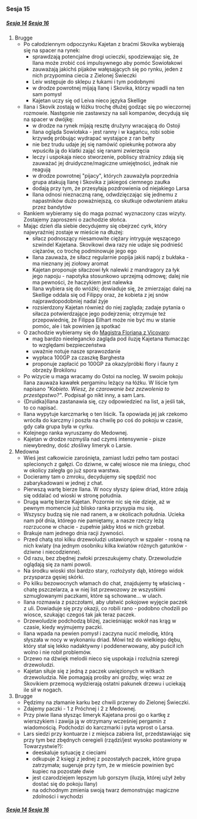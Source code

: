### Sesja 15
##### [Sesja 14](#sesja-014) [Sesja 16](#sesja-016)
1. Brugge
    - Po całodziennym odpoczynku Kajetan z braćmi Skovika wybierają się na spacer na rynek:
        - sprawdzają potencjalne drogi ucieczki, spodziewając się, że Ilana może zrobić coś impulsywnego aby pomóc Sowiołakowi
        - zauważają jakichś pijaków wałęsających się po rynku, jeden z nich przypomina ciecia z Zielonej Świeczki
        - Leiv wstępuje do sklepu z łukami i tym podobnymi
        - w drodze powrotnej mijają Ilanę i Skovika, którzy wpadli na ten sam pomysł
        - Kajetan uczy się od Leiva nieco języka Skellige
    - Ilana i Skovik zostają w łóżku trochę dłużej godząc się po wieczornej rozmowie. Następnie nie zastawszy na sali kompanów, decydują się na spacer w dwójkę:
        - w drodze na rynek mijają resztę drużyny wracającą do Ostoji
        - Ilana ogląda Sowiołaka - jest ranny i w kagańcu, robi sobie krzywdę próbując wydrapać wystające z ran bełty
        - nie bez trudu udaje jej się namówić opiekunkę potwora aby wpuściła ją do klatki zająć się ranami zwierzęcia
        - leczy i uspokaja nieco stworzenie, pobliscy strażnicy zdają się zauważać jej druidyczne/magiczne umiejętności, jednak nie reagują
        - w drodze powrotnej "pijacy", których zauważyła poprzednia grupa atakują Ilanę i Skovika z jakiegoś ciemnego zaułka 
        - dodają przy tym, że przesyłają pozdrowienia od niejakiego Larsa
        - Ilana odnosi nieznaczną ranę, odwdzięczając się jednemu z napastników dużo poważniejszą, co skutkuje odwołaniem ataku przez bandytów
    - Rankiem wybieramy się do maga poznać wyznaczony czas wizyty. Zostajemy zaproszeni o zachodzie słońca.
    -  Mając dzień dla siebie decydujemy się obejrzeć cyrk, który najwyraźniej zostaje w mieście na dłużej:
        - siłacz podnoszący niesamowite ciężary intryguje węszącego szwindel Kajetana. Skovikowi dwa razy nie udaje się podnieść ciężarów, co trochę podminowuje jego ego
        - Ilana zauważa, że siłacz regularnie popija jakiś napój z bukłaka - ma nieznany jej ziołowy aromat
        - Kajetan proponuje siłaczowi łyk nalewki z mandragory za łyk jego napoju - napotyka stosunkowo uprzejmą odmowę; dalej nie ma pewności, że haczykiem jest nalewka
        - Ilana wybiera się do wróżki; dowiaduje się, że zmierzając dalej na Skellige oddala się od Filippy oraz, że kobieta z jej snów najprawdopodobniej nadal żyje
        - rozsierdzony Kajetan również do niej zagląda; zadaje pytania o siłacza potwierdzające jego podejrzenia; otrzymuje też przepowiednię, że Filippa Eilhart może nie być mu w stanie pomóc, ale i tak powinien ją spotkać
    - O zachodzie wybieramy się do [Magistra Floriana z Vicovaro](Florian):
        - mag bardzo nieelegancko zagląda pod iluzję Kajetana tłumacząc to względami bezpieczeństwa
        - uważnie notuje nasze sprawozdanie
        - wypłaca 100GP za czaszkę Barghesta
        - proponuje zapłacić po 100GP za okazy/próbki flory i fauny z obrzeży Brokilonu
    - Po wizycie u maga wracamy do Ostoi na nocleg. W swoim pokoju Ilana zauważa kawałek pergaminu leżący na łóżku. W liście tym napisano _"Kobieto. Wiesz, że czarowanie bez zezwolenia to przestępstwo?"_. Podpisał go nikt inny, a sam Lars. 
    - {Druidka}Ilana zastanawia się, czy odpowiedzieć na list, a jeśli tak, to co napisać.
    - Ilana wypytuje karczmarkę o ten liścik. Ta opowiada jej jak rzekomo wróciła do karczmy i poszła na chwilę po coś do pokoju w czasie, gdy cała grupa była w cyrku.
    - Kolejnego ranka wyruszamy do Medownej. 
    - Kajetan w drodze rozmyśla nad czymś intensywnie - pisze niewybredny, dość złośliwy limeryk o Larsie.
2. Medowna
    - Wieś jest całkowicie zarośnięta, zamiast ludzi pełno tam postaci splecionych z gałęzi. Co dziwne, w całej wiosce nie ma śniegu, choć w okolicy zaległa go już spora warstwa.
    - Docieramy tam o zmroku, decydujemy się spędzić noc zabarykadowani w jednej z chat.
    - Pierwszą wartę bierze Ilana. W nocy słyszy śpiew driad, które zdają się oddalać od wioski w stronę południa.
    - Drugą wartę bierze Kajetan. Pozornie nic się nie dzieje, aż w pewnym momencie już blisko ranka przysypia mu się.
    - Wszyscy budzą się nie nad ranem, a w okolicach południa. Ucieka nam pół dnia, którego nie pamiętamy, a nasze rzeczy leżą rozrzucone w chacie - zupełnie jakby ktoś w nich grzebał. 
    - Brakuje nam jednego dnia racji żywności.
    - Przed chatą stoi kilku drzewoludzi ustawionych w szpaler - rosną na nich kwiaty (na jednym osobniku kilka kwiatów różnych gatunków - dziwne i niecodzienne).
    - Od razu, bez zbędnej zwłoki przeszukujemy chaty. Drzewoludzie oglądają się za nami powoli. 
    - Na środku wioski stoi bardzo stary, rozłożysty dąb, którego widok przysparza gęsiej skórki.
    - Po kilku bezowocnych włamach do chat, znajdujemy tę właściwą - chatę pszczelarza, a w niej list przewozowy ze wszystkimi szmuglowanymi paczkami, które są schowane... w ulach.
    - Ilana rozmawia z pszczołami, aby ułatwić pokojowe wyjęcie paczek z uli. Dowiaduje się przy okazji, co robili rano - podobno chodzili po wiosce, szukając czegoś tak jak teraz paczek.
    - Drzewoludzie podchodzą bliżej, zacieśniając wokół nas krąg w czasie, kiedy wyjmujemy paczki. 
    - Ilana wpada na pewien pomysł i zaczyna nucić melodię, którą słyszała w nocy w wykonaniu driad. Mówi też do wielkiego dębu, który stał się lekko nadaktywny i poddenerwowany, aby puścił ich wolno i nie robił problemów. 
    - Drzewo na dźwięk melodii nieco się uspokaja i rozluźnia szeregi drzewoludzi.
    - Kajetan siłuje się z jedną z paczek uwięzionych w witkach drzewoludzia. Nie pomagają prośby ani groźby, więc wraz ze Skovikiem przemocą wydzierają ostatni pakunek drzewu i uciekają ile sił w nogach.
3. Brugge
    - Pędzimy na złamanie karku bez chwili przerwy do Zielonej Świeczki.
    - Zdajemy paczki - 1 z Próchnej i 2 z Medownej.
    - Przy piwie Ilana słysząc limeryk Kajetana prosi go o kartkę z wierszykiem i zawija ją w otrzymany wcześniej pergamin z wiadomością. Podchodzi do karczmarki i pyta wprost o Larsa.
    - Lars siedzi przy kontuarze i z miejsca zabiera list, przedstawiając się przy tym bez zbędnych ceregieli (rządzi/jest wysoko postawiony w Towarzystwie?):
        - deeskaluje sytuację z cieciami
        - odkupuje 2 księgi z jednej z pozostałych paczek, które grupa zatrzymała; sugeruje przy tym, że w mieście powinien być kupiec na pozostałe dwie
        - jest czarodziejem lepszym lub gorszym (iluzja, której użył żeby dostać się do pokoju Ilany)
        - na odchodnym zmienia swoją twarz demonstrując magiczne zdolności i wychodzi
##### [Sesja 14](#sesja-014) [Sesja 16](#sesja-016)